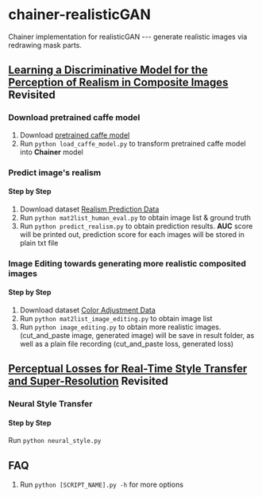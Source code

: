 # chainer-realisticGAN
Chainer implementation for realisticGAN --- generate realistic images via redrawing mask parts.
## [Learning a Discriminative Model for the Perception of Realism in Composite Images](https://people.eecs.berkeley.edu/~junyanz/projects/realism/index.html) Revisited
### Download pretrained caffe model
1. Download [pretrained caffe model](https://people.eecs.berkeley.edu/~junyanz/projects/realism/realismCNN_models.zip)
2. Run `python load_caffe_model.py` to transform pretrained caffe model into **Chainer** model

### Predict image's realism
#### Step by Step
1. Download dataset [Realism Prediction Data](https://people.eecs.berkeley.edu/~junyanz/projects/realism/human_evaluation.zip)
2. Run `python mat2list_human_eval.py` to obtain image list & ground truth
3. Run `python predict_realism.py` to obtain prediction results. **AUC** score will be printed out, prediction score for each images will be stored in plain txt file

### Image Editing towards generating more realistic composited images
#### Step by Step
1. Download dataset [Color Adjustment Data](https://people.eecs.berkeley.edu/~junyanz/projects/realism/color_adjustment.zip)
2. Run `python mat2list_image_editing.py` to obtain image list
3. Run `python image_editing.py` to obtain more realistic images. (cut_and_paste image, generated image) will be save in result folder, as well as a plain file recording (cut_and_paste loss, generated loss)

## [Perceptual Losses for Real-Time Style Transfer and Super-Resolution](http://cs.stanford.edu/people/jcjohns/eccv16/) Revisited
### Neural Style Transfer
#### Step by Step
Run `python neural_style.py`

## FAQ
1. Run `python [SCRIPT_NAME].py -h` for more options